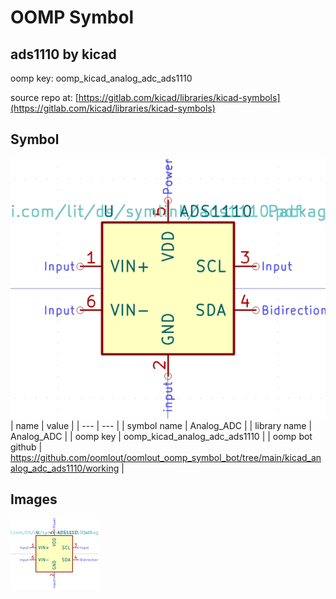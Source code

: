 # OOMP Symbol  
## ads1110  by kicad  
  
oomp key: oomp_kicad_analog_adc_ads1110  
  
source repo at: [https://gitlab.com/kicad/libraries/kicad-symbols](https://gitlab.com/kicad/libraries/kicad-symbols)  
## Symbol  
  
[![working.png](working_600.png)](working.png)  
| name | value | 
| --- | --- | 
| symbol name | Analog_ADC | 
| library name | Analog_ADC | 
| oomp key | oomp_kicad_analog_adc_ads1110 | 
| oomp bot github | https://github.com/oomlout/oomlout_oomp_symbol_bot/tree/main/kicad_analog_adc_ads1110/working | 
## Images  
  
[![working.png](working_140.png)](working.png)  
